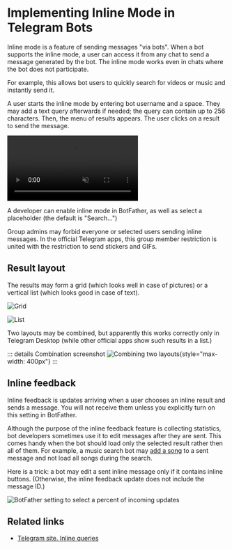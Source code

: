 # Implementing Inline Mode in Telegram Bots

Inline mode is a feature of sending messages "via bots". 
When a bot supports the inline mode, a user can access it from any chat to send a message generated by the bot.
The inline mode works even in chats where the bot does not participate.

For example, this allows bot users to quickly search for videos or music and instantly send it. 

A user starts the inline mode by entering bot username and a space. They may add a text query afterwards
if needed; the query can contain up to 256 characters. Then, the menu of results appears. 
The user clicks on a result to send the message.

<video controls loop muted preload="auto">
<source src="/pictures/ru/inline.webm" type="video/mp4">
</video>

A developer can enable inline mode in BotFather, as well as select a placeholder (the default is "Search...")

Group admins may forbid everyone or selected users sending inline messages. In the official Telegram apps,
this group member restriction is united with the restriction to send stickers and GIFs.

## Result layout

The results may form a grid (which looks well in case of pictures) 
or a vertical list (which looks good in case of text).

![Grid](/pictures/ru/inline-type-1.png)

![List](/pictures/ru/inline-type-2.png)

Two layouts may be combined, but apparently this works correctly only in Telegram Desktop 
(while other official apps show such results in a list.)

::: details Combination screenshot
![Combining two layouts](/pictures/ru/inline-both-types.png){style="max-width: 400px"}
:::

## Inline feedback

Inline feedback is updates arriving when a user chooses an inline result and sends a message.
You will not receive them unless you explicitly turn on this setting in BotFather.

Although the purpose of the inline feedback feature is collecting statistics, bot developers
sometimes use it to edit messages after they are sent. This comes handy when the bot should load only 
the selected result rather then all of them. For example, a music search bot may 
[add a song](../messages/sending#edit-media) to a sent message and not load all songs during the search.

Here is a trick: a bot may edit a sent inline message only if it contains inline buttons. 
(Otherwise, the inline feedback update does not include the message ID.)

![BotFather setting to select a percent of incoming updates](/pictures/ru/inline-feedback.png)

## Related links

- [Telegram site. Inline queries](https://core.telegram.org/bots/features#inline-requests)